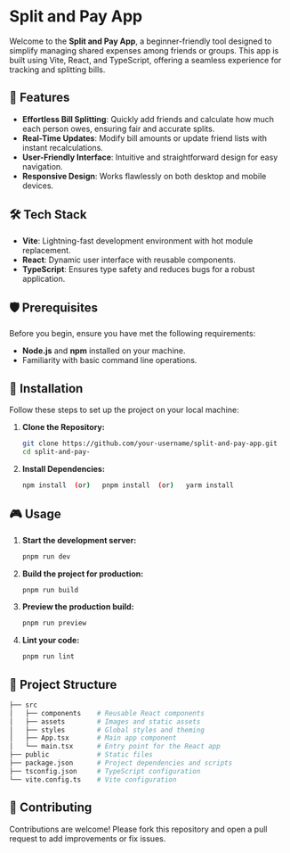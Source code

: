 # Split and Pay App

Welcome to the **Split and Pay App**, a beginner-friendly tool designed to simplify managing shared expenses among friends or groups. This app is built using Vite, React, and TypeScript, offering a seamless experience for tracking and splitting bills.

## 🚀 Features

- **Effortless Bill Splitting**: Quickly add friends and calculate how much each person owes, ensuring fair and accurate splits.
- **Real-Time Updates**: Modify bill amounts or update friend lists with instant recalculations.
- **User-Friendly Interface**: Intuitive and straightforward design for easy navigation.
- **Responsive Design**: Works flawlessly on both desktop and mobile devices.

## 🛠️ Tech Stack

- **Vite**: Lightning-fast development environment with hot module replacement.
- **React**: Dynamic user interface with reusable components.
- **TypeScript**: Ensures type safety and reduces bugs for a robust application.

## 🛡️ Prerequisites

Before you begin, ensure you have met the following requirements:

- **Node.js** and **npm** installed on your machine.
- Familiarity with basic command line operations.

## 🔧 Installation

Follow these steps to set up the project on your local machine:

1. **Clone the Repository:**

   ```bash
   git clone https://github.com/your-username/split-and-pay-app.git
   cd split-and-pay-

   ```

1. **Install Dependencies:**

   ```bash
   npm install  (or)   pnpm install  (or)   yarm install
   ```

## 🎮 Usage

1. **Start the development server:**

   ```bash
   pnpm run dev

   ```

2. **Build the project for production:**

   ```bash
   pnpm run build
   ```

3. **Preview the production build:**

   ```bash
   pnpm run preview
   ```

4. **Lint your code:**

   ```bash
   pnpm run lint
   ```

## 📂 Project Structure

```bash
├── src
│   ├── components    # Reusable React components
│   ├── assets        # Images and static assets
│   ├── styles        # Global styles and theming
│   ├── App.tsx       # Main app component
│   └── main.tsx      # Entry point for the React app
├── public            # Static files
├── package.json      # Project dependencies and scripts
├── tsconfig.json     # TypeScript configuration
└── vite.config.ts    # Vite configuration
```

## 👥 Contributing

Contributions are welcome! Please fork this repository and open a pull request to add improvements or fix issues.
